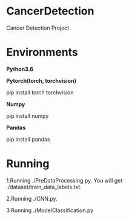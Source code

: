 # CancerDetection
Cancer Detection Project

# Environments

**Python3.6**

**Pytorch(torch, torchvision)** 

pip install torch torchvision

**Numpy**

pip install numpy

**Pandas** 

pip install pandas

# Running

1.Running ./PreDataProcessing.py. You will get ./dataset/train_data_labels.txt.

2.Running ./CNN.py.

3.Running ./ModelClassification.py